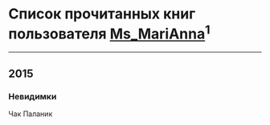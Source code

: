 # Список прочитанных книг пользователя [Ms_MariAnna](https://www.facebook.com/app_scoped_user_id/1652410104993497/)<sup>1</sup>
---

## 2015

### Невидимки
Чак Паланик



